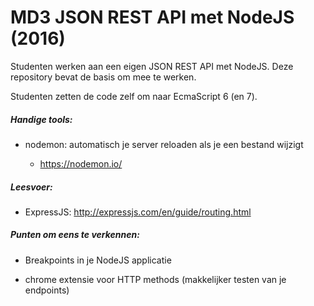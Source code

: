 # MD3 JSON REST API met NodeJS (2016)

Studenten werken aan een eigen JSON REST API met NodeJS. Deze repository bevat de basis om mee te werken.

Studenten zetten de code zelf om naar EcmaScript 6 (en 7).

##### Handige tools:

* nodemon: automatisch je server reloaden als je een bestand wijzigt

    * https://nodemon.io/

##### Leesvoer:

* ExpressJS: http://expressjs.com/en/guide/routing.html

##### Punten om eens te verkennen:

* Breakpoints in je NodeJS applicatie

* chrome extensie voor HTTP methods (makkelijker testen van je endpoints)